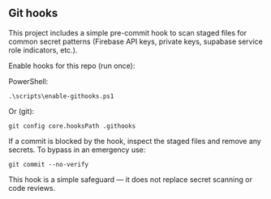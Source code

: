 Git hooks
---------

This project includes a simple pre-commit hook to scan staged files for common secret patterns (Firebase API keys, private keys, supabase service role indicators, etc.).

Enable hooks for this repo (run once):

PowerShell:

    .\scripts\enable-githooks.ps1

Or (git):

    git config core.hooksPath .githooks

If a commit is blocked by the hook, inspect the staged files and remove any secrets. To bypass in an emergency use:

    git commit --no-verify

This hook is a simple safeguard — it does not replace secret scanning or code reviews.
